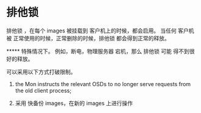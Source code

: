 # 排他锁
排他锁 ，在每个 images 被挂载到 客户机上的时候，都会启用。
当任何 客户机被 正常使用的时候，正常删除的时候，排他锁 都会得到正常的释放。

***** 特殊情况下。 例如，断电，物理服务器 宕机，那么 排他锁 可能 得不到很好的释放。

可以采用以下方式打破限制。
1. the Mon instructs the relevant OSDs to no longer serve requests from the old client process;

2. 采用 快备份 images，在新的 images 上进行操作